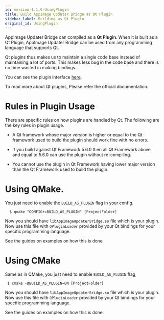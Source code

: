 ```yaml
---
id: version-1.1.9-UsingPlugin
title: Build AppImage Updater Bridge as Qt Plugin
sidebar_label: Building as Qt Plugin.
original_id: UsingPlugin
---
```


AppImage Updater Bridge can compiled as a **Qt Plugin**. When it is built as a Qt Plugin, AppImage Updater Bridge can be used from any programming language that supports Qt.

Qt plugins thus makes us to maintain a single code base instead of maintaining a lot of ports. This makes less bug in the code base and there is no time wasted in making bindings.

You can see the plugin interface [here](PluginInterface.html).

To read more about Qt plugins, Please refer the official documentation.

# Rules in Plugin Usage

There are specific rules on how plugins are handled by Qt. The following are the key rules in plugin usage.

* A Qt framework whose major version is higher or equal to the Qt framework 
  used to build the plugin should work fine with no errors. 

* If you build against Qt Framework 5.6.0 then all Qt Framework above and equal to 
  5.6.0 can use the plugin without re-compiling.

* You cannot use the plugin in Qt Framework having lower major version than the 
  Qt Framework used to build the plugin.


# Using QMake.

You just need to enable the ```BUILD_AS_PLUGIN``` flag in your config.
```
  $ qmake "CONFIG+=BUILD_AS_PLUGIN" [ProjectFolder]
```

Now you should have ```libAppImageUpdaterBridge.so``` file which is your plugin. Now use this file
with ```QPluginLoader``` provided by your Qt bindings for your specific programming language.

See the guides on examples on how this is done.

# Using CMake

Same as in QMake, you just need to enable ```BUILD_AS_PLUGIN``` flag,

```
 $ cmake -DBUILD_AS_PLUGIN=ON [ProjectFolder]
```

Now you should have ```libAppImageUpdaterBridge.so``` file which is your plugin. Now use this file
with ```QPluginLoader``` provided by your Qt bindings for your specific programming language.

See the guides on examples on how this is done.
